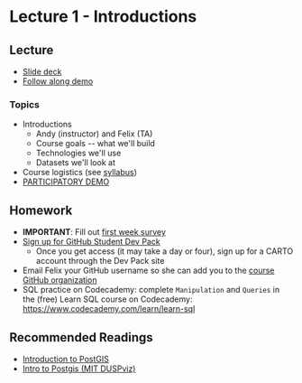 # Lecture 1 - Introductions

## Lecture

* [Slide deck](https://docs.google.com/presentation/d/1M8fDRxXEG2G3qimTs5HG9G4KJ-Lv30WNHdxM0du0OIg/edit?usp=sharing)
* [Follow along demo](https://mybinder.org/v2/gh/MUSA-509/lecture-1-introductions/master?filepath=Intro.ipynb)

### Topics

* Introductions
  * Andy (instructor) and Felix (TA)
  * Course goals -- what we'll build
  * Technologies we'll use
  * Datasets we'll look at
* Course logistics (see [syllabus](https://github.com/MUSA-509/course-materials/blob/master/syllabus.md))
* [PARTICIPATORY DEMO](https://mybinder.org/v2/gh/MUSA-509/lecture-1-introductions/master?filepath=Intro.ipynb)

## Homework

* **IMPORTANT**: Fill out [first week survey](https://docs.google.com/forms/d/e/1FAIpQLScIltsmNcjNJ3K7ngofflSMag6hzEzDMNItexkYw9y5IJX8vg/viewform?usp=sf_link)
* [Sign up for GitHub Student Dev Pack](https://education.github.com/pack)
  - Once you get access (it may take a day or four), sign up for a CARTO account through the Dev Pack site
* Email Felix your GitHub username so she can add you to the [course GitHub organization](https://github.com/MUSA-509)
* SQL practice on Codecademy: complete `Manipulation` and `Queries` in the (free) Learn SQL course on Codecademy: <https://www.codecademy.com/learn/learn-sql>


## Recommended Readings

* [Introduction to PostGIS](https://postgis.net/workshops/postgis-intro/)
* [Intro to Postgis (MIT DUSPviz)](http://duspviz.mit.edu/tutorials/intro-postgis.php#well)
